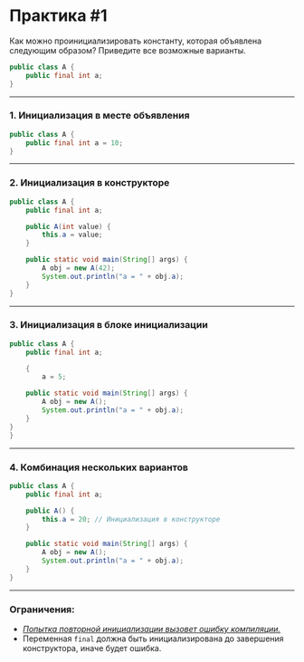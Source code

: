 # Практика #1
Как можно проинициализировать константу, которая объявлена следующим образом? Приведите все возможные варианты.
```java
public class A {
    public final int a;
}
```
---

### 1. Инициализация в месте объявления

```java
public class A {
    public final int a = 10; 
}
```

---

### 2. Инициализация в конструкторе

```java
public class A {
    public final int a;

    public A(int value) {
        this.a = value; 
    }

    public static void main(String[] args) {
        A obj = new A(42);
        System.out.println("a = " + obj.a);
    }
}
```

---

### 3. Инициализация в блоке инициализации


```java
public class A {
    public final int a;

    {
        a = 5;

    public static void main(String[] args) {
        A obj = new A();
        System.out.println("a = " + obj.a);
    }
}
}
```

---

### 4. Комбинация нескольких вариантов

```java
public class A {
    public final int a;

    public A() {
        this.a = 20; // Инициализация в конструкторе
    }

    public static void main(String[] args) {
        A obj = new A();
        System.out.println("a = " + obj.a);
    }
}
```

---

### Ограничения:
- _<u>Попытка повторной инициализации вызовет ошибку компиляции.</u>_
- Переменная `final` должна быть инициализирована до завершения конструктора, иначе будет ошибка. 

